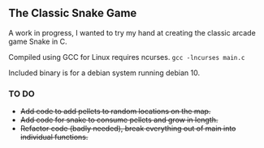 ## The Classic Snake Game ##

A work in progress, I wanted to try my hand at creating the classic arcade game Snake in C.

Compiled using GCC for Linux requires ncurses.
`gcc -lncurses main.c`

Included binary is for a debian system running debian 10.

### TO DO ###

* ~~Add code to add pellets to random locations on the map.~~
* ~~Add code for snake to consume pellets and grow in length.~~
* ~~Refactor code (badly needed), break everything out of main into individual functions.~~
